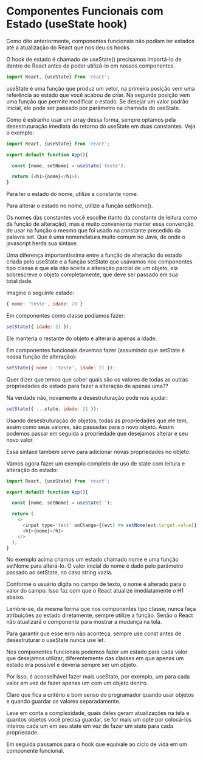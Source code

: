 # Componentes Funcionais com Estado (useState hook)

Como dito anteriormente, componentes funcionais não podiam ter estados até a atualização do React que nos deu os hooks.

O hook de estado é chamado de useState() precisamos importá-lo de dentro do React antes de poder utilizá-lo em nossos componentes.

```js
import React, {useState} from 'react';
```

useState é uma função que produz um vetor, na primeira posição vem uma referência ao estado que você acabou de criar. Na segunda posição vem uma função que permite modificar o estado. Se desejar um valor padrão inicial, ele pode ser passado por parâmetro na chamada do useState.

Como é estranho usar um array dessa forma, sempre optamos pela desestruturação imediata do retorno do useState em duas constantes. Veja o exemplo:

```js
import React, {useState} from 'react';

export default function App(){

  const [nome, setNome] = useState('teste');

  return (<h1>{nome}</h1>);
}
```

Para ler o estado do nome, utilize a constante nome.

Para alterar o estado no nome, utilize a função setNome().

Os nomes das constantes você escolhe (tanto da constante de leitura como da função de alteração), mas é muito conveniente manter essa convenção de usar na função o mesmo que foi usado na constante precedido da palavra set. Que é uma nomenclatura muito comum no Java, de onde o javascript herda sua sintaxe.

Uma diferença importantíssima entre a função de alteração do estado criada pelo useState e a função setState que usávamos nos componentes tipo classe é que ela não aceita a alteração parcial de um objeto, ela sobrescreve o objeto completamente, que deve ser passado em sua totalidade.

Imagine o seguinte estado:

```js
{ nome: 'teste', idade: 20 }
```

Em componentes como classe podíamos fazer:

```js
setState({ idade: 21 });
```

Ele manteria o restante do objeto e alteraria apenas a idade.

Em componentes funcionais devemos fazer (assumindo que setState é nossa função de alteração):

```js
setState({ nome : 'teste', idade: 21 });
```

Quer dizer que temos que saber quais são os valores de todas as outras propriedades do estado para fazer a alteração de apenas uma??

Na verdade não, novamente a desestruturação pode nos ajudar:

```js
setState({ ...state, idade: 21 });
```

Usando desestruturação de objetos, todas as propriedades que ele tem, assim como seus valores, são passadas para o novo objeto. Assim podemos passar em seguida a propriedade que desejamos alterar e seu novo valor.

Essa sintaxe também serve para adicionar novas propriedades no objeto.

Vamos agora fazer um exemplo completo de uso de state com leitura e alteração do estado:

```js
import React, {useState} from 'react';

export default function App(){

  const [nome, setNome] = useState('');

  return (
    <>
      <input type='text' onChange={(evt) => setNome(evt.target.value)} value={nome} />
      <h1>{nome}</h1>
    </>
  );
}
```

No exemplo acima criamos um estado chamado nome e uma função setNome para alterá-lo. O valor inicial do nome é dado pelo parâmetro passado ao setState, no caso string vazia.

Conforme o usuário digita no campo de texto, o nome é alterado para o valor do campo. Isso faz com que o React atualize imediatamente o H1 abaixo.

Lembre-se, da mesma forma que nos componentes tipo classe, nunca faça atribuições ao estado diretamente, sempre utilize a função. Senão o React não atualizará o componente para mostrar a mudança na tela.

Para garantir que esse erro não aconteça, sempre use const antes de desestruturar o useState nunca use let.

Nos componentes funcionais podemos fazer um estado para cada valor que desejamos utilizar, diferentemente das classes em que apenas um estado era possível e deveria sempre ser um objeto.

Por isso, é aconselhável fazer mais useState, por exemplo, um para cada valor em vez de fazer apenas um com um objeto dentro.

Claro que fica a critério e bom senso do programador quando usar objetos e quando guardar os valores separadamente.

Leve em conta a complexidade, quais deles geram atualizações na tela e quantos objetos você precisa guardar, se for mais um opte por colocá-los inteiros cada um em seu state em vez de fazer um state para cada propriedade.

Em seguida passamos para o hook que equivale ao ciclo de vida em um componente funcional.